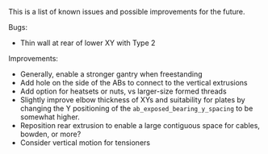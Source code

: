 This is a list of known issues and possible improvements for the future.

Bugs:
* Thin wall at rear of lower XY with Type 2

Improvements:
* Generally, enable a stronger gantry when freestanding
* Add hole on the side of the ABs to connect to the vertical extrusions
* Add option for heatsets or nuts, vs larger-size formed threads
* Slightly improve elbow thickness of XYs and suitability for plates by changing the Y positioning of the `ab_exposed_bearing_y_spacing` to be somewhat higher.
* Reposition rear extrusion to enable a large contiguous space for cables, bowden, or more?
* Consider vertical motion for tensioners